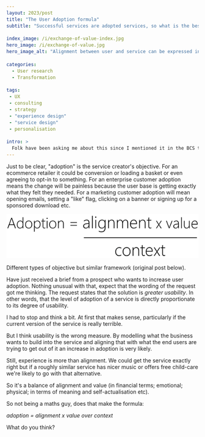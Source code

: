 ```yaml
---
layout: 2023/post
title: "The User Adoption formula"
subtitle: "Successful services are adopted services, so what is the best way to measure that?"

index_image: /i/exchange-of-value-index.jpg
hero_image: /i/exchange-of-value.jpg
hero_image_alt: "Alignment between user and service can be expressed in terms of alignment with needs, by value co-created over context of use."

categories:
  - User research
  - Transformation

tags:
 - UX
 - consulting
 - strategy
 - "experience design"
 - "service design"
 - personalisation

intro: >
  Folk have been asking me about this since I mentioned it in the BCS talk I did a few weeks ago. 
---
```

Just to be clear, "adoption" is the service creator's objective. For an ecommerce retailer it could be conversion or loading a basket or even agreeing to opt-in to something. For an enterprise customer adoption means the change will be painless because the user base is getting exactly what they felt they needed. For a marketing customer adoption will mean opening emails, setting a "like" flag, clicking on a banner or signing up for a sponsored download etc.

![adoption formula](/i/aeav.png)

Different types of objective but similar framework (original post below).

Have just received a brief from a prospect who wants to increase user adoption. Nothing unusual with that, expect that the wording of the request got me thinking. The request states that the solution is _greater usability_. In other words, that the level of adoption of a service is directly proportionate to its degree of usability.

I had to stop and think a bit. At first that makes sense, particularly if the current version of the service is really terrible.

But I think usability is the wrong measure. By modelling what the business wants to build into the service and aligning that with what the end users are trying to get out of it an increase in adoption is very likely.

Still, experience is more than alignment. We could get the service exactly right but if a roughly similar service has nicer music or offers free child-care we're likely to go with that alternative.

So it's a balance of alignment and value (in financial terms; emotional; physical; in terms of meaning and self-actualisation etc).

So not being a maths guy, does that make the formula:

*adoption = alignment x value over context*

What do you think?
